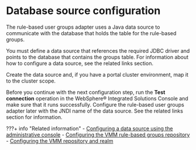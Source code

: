 # Database source configuration

The rule-based user groups adapter uses a Java data source to communicate with the database that holds the table for the rule-based groups.

You must define a data source that references the required JDBC driver and points to the database that contains the groups table. For information about how to configure a data source, see the related links section.

Create the data source and, if you have a portal cluster environment, map it to the cluster scope.

Before you continue with the next configuration step, run the **Test connection** operation in the WebSphere® Integrated Solutions Console and make sure that it runs successfully. Configure the rule-based user groups adapter later with the JNDI name of the data source. See the related links section for information.


???+ info "Related information"
    - [Configuring a data source using the administrative console](https://www.ibm.com/docs/en/was/9.0.5?topic=source-configuring-data-using-administrative-console)
    - [Configuring the VMM rule-based groups repository](../cfg_rule_based_user_groups/cfg_vmm_rule_based_groups_repo/index.md)
    - [Configuring the VMM repository and realm](../cfg_rule_based_user_groups/cfg_vmm_rule_based_groups_repo/rbug_cfg_vmm_rps_rlm.md)



